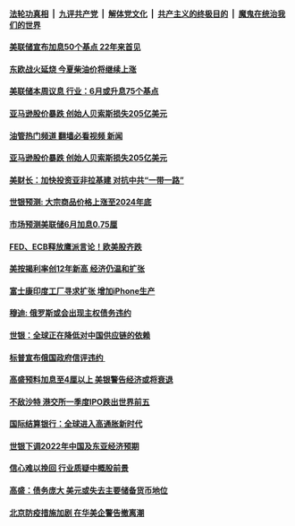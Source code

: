 ####  [法轮功真相](../../../../basic/blob/master/README.md?t=05051201) &nbsp;|&nbsp; [九评共产党](../../../../9ping.md/blob/master/README.md?t=05051201) &nbsp;|&nbsp; [解体党文化](../../../../jtdwh.md/blob/master/README.md?t=05051201)  &nbsp;|&nbsp; [共产主义的终极目的](../../../../gczydzjmd.md/blob/master/README.md?t=05051201) &nbsp;|&nbsp; [魔鬼在统治我们的世界](../../../../mgztzwmdsj.md/blob/master/README.md?t=05051201) 

#### [美联储宣布加息50个基点 22年来首见](../pages/soh7/618106.md?t=05051201) 
#### [东欧战火延烧 今夏柴油价将继续上涨](../pages/soh7/617323.md?t=05051201) 
#### [美联储本周议息 行业：6月或升息75个基点](../pages/soh7/617329.md?t=05051201) 
#### [亚马逊股价暴跌 创始人贝索斯损失205亿美元](../pages/soh7/616894.md?t=05051201) 
#### [油管热门频道 翻墙必看视频 新闻](http://45.76.130.85:81/youtube.html?05051201)
#### [亚马逊股价暴跌 创始人贝索斯损失205亿美元](../pages/soh7/616894.md?t=05051201) 
#### [美财长：加快投资亚非拉基建 对抗中共“一带一路”](../pages/soh7/616744.md?t=05051201) 
#### [世银预测: 大宗商品价格上涨至2024年底](../pages/soh7/615754.md?t=05051201) 
#### [市场预测美联储6月加息0.75厘](../pages/soh7/614855.md?t=05051201) 
#### [FED、ECB释放鹰派言论！欧美股齐跌](../pages/soh7/614657.md?t=05051201) 
#### [美按揭利率创12年新高   经济仍温和扩张](../pages/soh7/614216.md?t=05051201) 
#### [富士康印度工厂寻求扩张 增加iPhone生产](../pages/soh7/613691.md?t=05051201) 
#### [穆迪: 俄罗斯或会出现主权债务违约](../pages/soh7/612704.md?t=05051201) 
#### [世银：全球正在降低对中国供应链的依赖](../pages/soh7/611783.md?t=05051201) 
#### [标普宣布俄国政府信评违约 ](../pages/soh7/610868.md?t=05051201) 
#### [高盛预料加息至4厘以上 美银警告经济或将衰退](../pages/soh7/610691.md?t=05051201) 
#### [不敌沙特 港交所一季度IPO跌出世界前五](../pages/soh7/610163.md?t=05051201) 
#### [国际结算银行：全球进入高通胀新时代](../pages/soh7/609683.md?t=05051201) 
#### [世银下调2022年中国及东亚经济预期](../pages/soh7/609482.md?t=05051201) 
#### [信心难以挽回 行业质疑中概股前景](../pages/soh7/609212.md?t=05051201) 
#### [高盛：债务庞大 美元或失去主要储备货币地位](../pages/soh7/608744.md?t=05051201) 
#### [北京防疫措施加剧 在华美企警告撤离潮](../pages/soh7/608504.md?t=05051201) 
<img src='http://gfw-breaker.win/goodnews/indexes/soh7.md' width='0px' height='0px'/>
